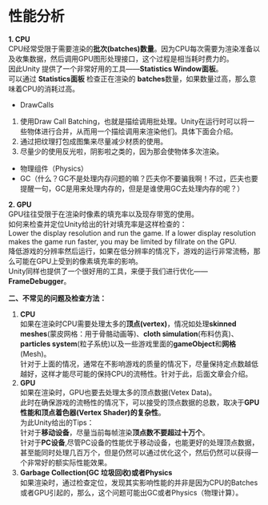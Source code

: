 # 性能分析

**1. CPU**   
CPU经常受限于需要渲染的**批次\(batches\)数量**。因为CPU每次需要为渲染准备以及收集数据，然后调用GPU图形处理接口，这个过程是相当耗时费力的。   
因此Unity 提供了一个非常好用的工具——**Statistics Window面板**。   
可以通过 **Statistics面板** 检查正在渲染的 **batches**数量，如果数量过高，那么意味着CPU的消耗过高。

* DrawCalls

1. 使用Draw Call Batching，也就是描绘调用批处理。Unity在运行时可以将一些物体进行合并，从而用一个描绘调用来渲染他们。具体下面会介绍。
2. 通过把纹理打包成图集来尽量减少材质的使用。
3. 尽量少的使用反光啦，阴影啦之类的，因为那会使物体多次渲染。

* 物理组件（Physics）
* GC（什么？GC不是处理内存问题的嘛？匹夫你不要骗我啊！不过，匹夫也要提醒一句，GC是用来处理内存的，但是是谁使用GC去处理内存的呢？）

**2. GPU**   
GPU往往受限于在渲染时像素的填充率以及现存带宽的使用。   
如何来检查并定位Unity给出的针对填充率是这样检查的：   
Lower the display resolution and run the game. If a lower display resolution makes the game run faster, you may be limited by fillrate on the GPU.   
降低游戏的分辨率然后运行，如果在低分辨率的情况下，游戏的运行非常流畅，那么可能在GPU上受到的像素填充率的影响。   
Unity同样也提供了一个很好用的工具，来便于我们进行优化—— **FrameDebugger**。

**二、不常见的问题及检查方法：**   
1. **CPU**   
如果在渲染时CPU需要处理太多的**顶点\(vertex\)**，情况如处理**skinned meshes**\(蒙皮网格：用于骨骼动画等\)、**cloth simulation**\(布料仿真\)、**particles system**\(粒子系统\)以及一些游戏里面的**gameObject**和**网格**\(Mesh\)。   
针对于上面的情况，通常在不影响游戏的质量的情况下，尽量保持定点数越低越好，这样才能尽可能的保持CPU的流畅性。针对于此，后面文章会介绍。   
2. **GPU**   
如果在渲染时，GPU也要去处理太多的顶点数据\(Vetex Data\)。   
此时在确保游戏的流畅性的情况下，可以接受的顶点数据的总数，取决于**GPU性能和顶点着色器\(Vertex Shader\)的复杂性**。   
为此Unity给出的Tips：   
针对于**移动设备**，尽量当前每帧渲染**顶点数不要超过十万个**。   
针对于**PC设备**,尽管PC设备的性能优于移动设备，也能更好的处理顶点数据，甚至能同时处理几百万个，但是仍然可以通过优化这个，然后仍然可以获得一个非常好的额实际性能效果。   
3. **Garbage Collection\(GC 垃圾回收\)或者Physics**   
如果渲染时，通过检查定位，发现其实影响性能的并非是因为CPU的Batches或者GPU引起的，那么，这个问题可能出GC或者Physics（物理计算）。

###  <a id="cpu&#x51CF;&#x5C11;draw-call"></a>

